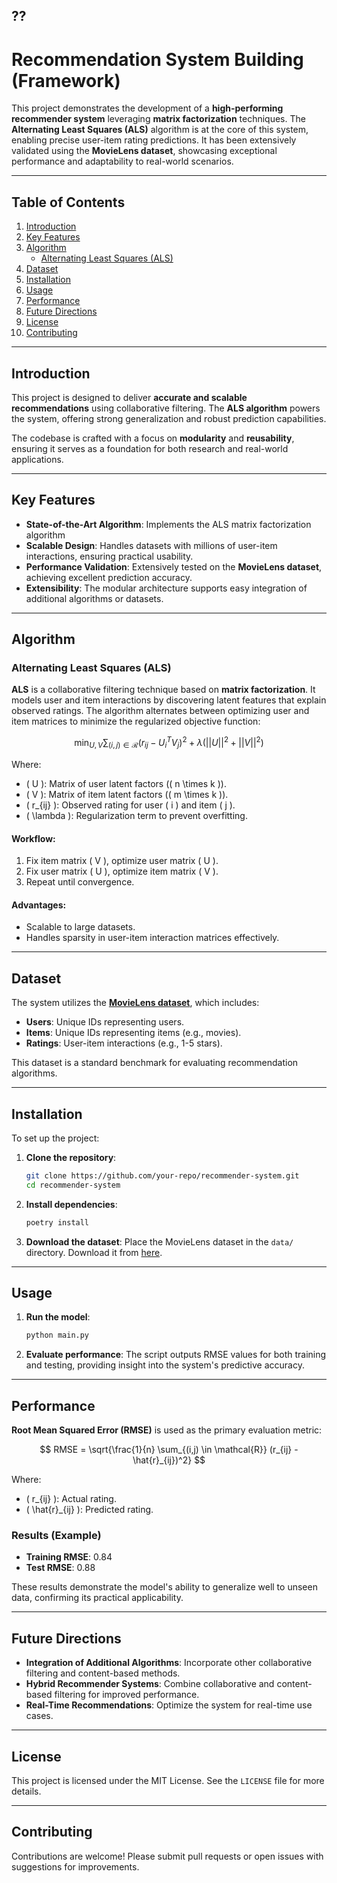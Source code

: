 ??
---

# Recommendation System Building (Framework)

This project demonstrates the development of a **high-performing recommender system** leveraging **matrix factorization** techniques. The **Alternating Least Squares (ALS)** algorithm is at the core of this system, enabling precise user-item rating predictions. It has been extensively validated using the **MovieLens dataset**, showcasing exceptional performance and adaptability to real-world scenarios.

---

## Table of Contents

1. [Introduction](#introduction)
2. [Key Features](#key-features)
3. [Algorithm](#algorithm)
   - [Alternating Least Squares (ALS)](#alternating-least-squares-als)
4. [Dataset](#dataset)
5. [Installation](#installation)
6. [Usage](#usage)
7. [Performance](#performance)
8. [Future Directions](#future-directions)
9. [License](#license)
10. [Contributing](#contributing)

---

## Introduction

This project is designed to deliver **accurate and scalable recommendations** using collaborative filtering. The **ALS algorithm** powers the system, offering strong generalization and robust prediction capabilities.

The codebase is crafted with a focus on **modularity** and **reusability**, ensuring it serves as a foundation for both research and real-world applications.

---

## Key Features

- **State-of-the-Art Algorithm**: Implements the ALS matrix factorization algorithm
- **Scalable Design**: Handles datasets with millions of user-item interactions, ensuring practical usability.
- **Performance Validation**: Extensively tested on the **MovieLens dataset**, achieving excellent prediction accuracy.
- **Extensibility**: The modular architecture supports easy integration of additional algorithms or datasets.

---

## Algorithm

### Alternating Least Squares (ALS)

**ALS** is a collaborative filtering technique based on **matrix factorization**. It models user and item interactions by discovering latent features that explain observed ratings. The algorithm alternates between optimizing user and item matrices to minimize the regularized objective function:

$$
\min_{U, V} \sum_{(i,j) \in \mathcal{R}} (r_{ij} - U_i^T V_j)^2 + \lambda (||U||^2 + ||V||^2)
$$

Where:
- \( U \): Matrix of user latent factors (\( n \times k \)).
- \( V \): Matrix of item latent factors (\( m \times k \)).
- \( r_{ij} \): Observed rating for user \( i \) and item \( j \).
- \( \lambda \): Regularization term to prevent overfitting.

#### Workflow:
1. Fix item matrix \( V \), optimize user matrix \( U \).
2. Fix user matrix \( U \), optimize item matrix \( V \).
3. Repeat until convergence.

#### Advantages:
- Scalable to large datasets.
- Handles sparsity in user-item interaction matrices effectively.

---

## Dataset

The system utilizes the [**MovieLens dataset**](https://grouplens.org/datasets/movielens/), which includes:
- **Users**: Unique IDs representing users.
- **Items**: Unique IDs representing items (e.g., movies).
- **Ratings**: User-item interactions (e.g., 1-5 stars).

This dataset is a standard benchmark for evaluating recommendation algorithms.

---

## Installation

To set up the project:

1. **Clone the repository**:
   ```bash
   git clone https://github.com/your-repo/recommender-system.git
   cd recommender-system
   ```

2. **Install dependencies**:
   ```bash
   poetry install
   ```

3. **Download the dataset**:
   Place the MovieLens dataset in the `data/` directory. Download it from [here](https://grouplens.org/datasets/movielens/).

---

## Usage

1. **Run the model**:
   ```bash
   python main.py
   ```

2. **Evaluate performance**:
   The script outputs RMSE values for both training and testing, providing insight into the system's predictive accuracy.

---

## Performance

**Root Mean Squared Error (RMSE)** is used as the primary evaluation metric:

$$
RMSE = \sqrt{\frac{1}{n} \sum_{(i,j) \in \mathcal{R}} (r_{ij} - \hat{r}_{ij})^2}
$$

Where:
- \( r_{ij} \): Actual rating.
- \( \hat{r}_{ij} \): Predicted rating.

### Results (Example)
- **Training RMSE**: 0.84
- **Test RMSE**: 0.88

These results demonstrate the model's ability to generalize well to unseen data, confirming its practical applicability.

---

## Future Directions

- **Integration of Additional Algorithms**: Incorporate other collaborative filtering and content-based methods.
- **Hybrid Recommender Systems**: Combine collaborative and content-based filtering for improved performance.
- **Real-Time Recommendations**: Optimize the system for real-time use cases.

---

## License

This project is licensed under the MIT License. See the `LICENSE` file for more details.

---

## Contributing

Contributions are welcome! Please submit pull requests or open issues with suggestions for improvements.


